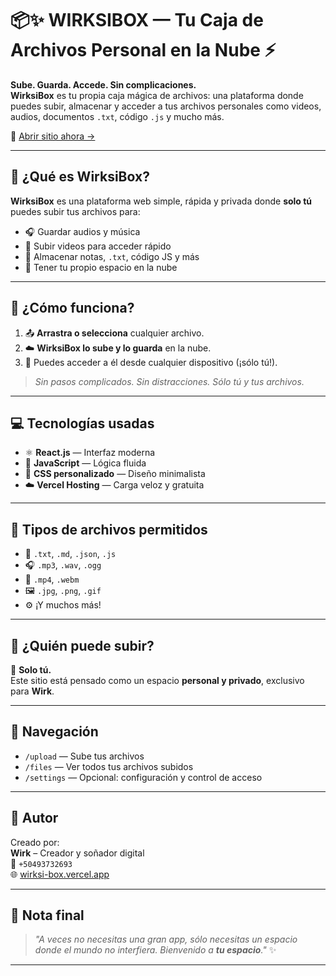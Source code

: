 # 📦✨ WIRKSIBOX — Tu Caja de Archivos Personal en la Nube ⚡

**Sube. Guarda. Accede. Sin complicaciones.**  
**WirksiBox** es tu propia caja mágica de archivos: una plataforma donde puedes subir, almacenar y acceder a tus archivos personales como videos, audios, documentos `.txt`, código `.js` y mucho más.

🔗 [Abrir sitio ahora →](https://wirksi-box.vercel.app/)

---

## 🌟 ¿Qué es WirksiBox?

**WirksiBox** es una plataforma web simple, rápida y privada donde **solo tú** puedes subir tus archivos para:

- 🎧 Guardar audios y música
- 🎥 Subir videos para acceder rápido
- 📝 Almacenar notas, `.txt`, código JS y más
- 📁 Tener tu propio espacio en la nube

---

## 🚀 ¿Cómo funciona?

1. 📤 **Arrastra o selecciona** cualquier archivo.
2. ☁️ **WirksiBox lo sube y lo guarda** en la nube.
3. 🔑 Puedes acceder a él desde cualquier dispositivo (¡sólo tú!).

> _Sin pasos complicados. Sin distracciones. Sólo tú y tus archivos._

---

## 💻 Tecnologías usadas

- ⚛️ **React.js** — Interfaz moderna
- 🧠 **JavaScript** — Lógica fluida
- 🎨 **CSS personalizado** — Diseño minimalista
- ☁️ **Vercel Hosting** — Carga veloz y gratuita

---

## 📁 Tipos de archivos permitidos

- 📄 `.txt`, `.md`, `.json`, `.js`
- 🎧 `.mp3`, `.wav`, `.ogg`
- 🎥 `.mp4`, `.webm`
- 🖼️ `.jpg`, `.png`, `.gif`
- ⚙️ ¡Y muchos más!

---

## 🔐 ¿Quién puede subir?

👑 **Solo tú.**  
Este sitio está pensado como un espacio **personal y privado**, exclusivo para **Wirk**.

---

## 🧭 Navegación

- `/upload` — Sube tus archivos
- `/files` — Ver todos tus archivos subidos
- `/settings` — Opcional: configuración y control de acceso

---

## 🧙 Autor

Creado por:  
**Wirk** – Creador y soñador digital  
📲 `+50493732693`  
🌐 [wirksi-box.vercel.app](https://wirksi-box.vercel.app/)

---

## 🌠 Nota final

> _"A veces no necesitas una gran app, sólo necesitas un espacio donde el mundo no interfiera. Bienvenido a **tu espacio**."_ ✨

---
